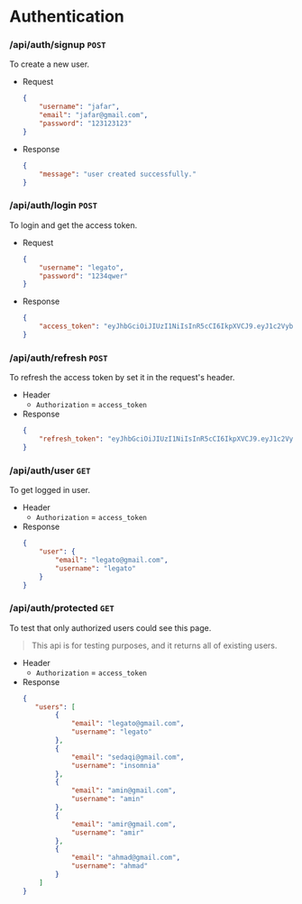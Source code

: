 # Authentication

### /api/auth/signup `POST`
To create a new user.

- Request
    ```json
    {
        "username": "jafar",
        "email": "jafar@gmail.com",
        "password": "123123123"
    }
    ```
- Response
    ```json
    {
        "message": "user created successfully."
    }
    ```

### /api/auth/login `POST`
To login and get the access token.
- Request
    ```json
    {
        "username": "legato",
        "password": "1234qwer"
    }
    ```
- Response
    ```json
    {
        "access_token": "eyJhbGciOiJIUzI1NiIsInR5cCI6IkpXVCJ9.eyJ1c2VybmFtZSI6ImxlZ2F0byIsImV4cCI6MTYxNjAxODYwMH0.FX_zlYPGn-ypy2KPVmgj-oG2Hx-LGluDF_0fi_fXJkQ"
    }
    ```

### /api/auth/refresh `POST`
To refresh the access token by set it in the request's header.
- Header
    - `Authorization` = `access_token`
- Response
    ```json
    {
        "refresh_token": "eyJhbGciOiJIUzI1NiIsInR5cCI6IkpXVCJ9.eyJ1c2VybmFtZSI6InJlemEiLCJleHAiOjE2MTYwMTgwODF9.sMYMNz0Pskr1cfOk19Dimdz6ZAuVbrKjHbLodB8pvPU"
    }
    ```

### /api/auth/user `GET`
To get logged in user.
- Header
    - `Authorization` = `access_token`
- Response
    ```json
    {
        "user": {
            "email": "legato@gmail.com",
            "username": "legato"
        }
    }
    ```


### /api/auth/protected `GET`
To test that only authorized users could see this page.
> This api is for testing purposes, and it returns all of existing users.
- Header
    - `Authorization` = `access_token`
 - Response
    ```json
    {
       "users": [
            {
                "email": "legato@gmail.com",
                "username": "legato"
            },
            {
                "email": "sedaqi@gmail.com",
                "username": "insomnia"
            },
            {
                "email": "amin@gmail.com",
                "username": "amin"
            },
            {
                "email": "amir@gmail.com",
                "username": "amir"
            },
            {
                "email": "ahmad@gmail.com",
                "username": "ahmad"
            }
        ]
    }
    ```